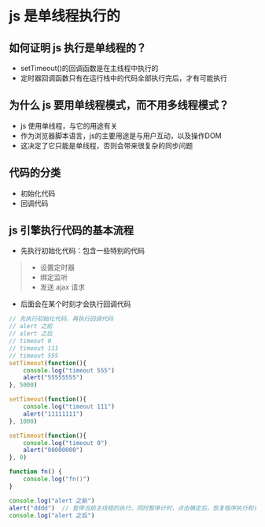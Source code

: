 # js 是单线程执行的
## 如何证明 js 执行是单线程的？
+ setTimeout()的回调函数是在主线程中执行的
+ 定时器回调函数只有在运行栈中的代码全部执行完后，才有可能执行
## 为什么 js 要用单线程模式，而不用多线程模式？
+ js 使用单线程，与它的用途有关
+ 作为浏览器脚本语言，js的主要用途是与用户互动，以及操作DOM
+ 这决定了它只能是单线程，否则会带来很复杂的同步问题
## 代码的分类
+ 初始化代码
+ 回调代码
## js 引擎执行代码的基本流程
+ 先执行初始化代码：包含一些特别的代码
>+ 设置定时器
>+ 绑定监听
>+ 发送 ajax 请求
+ 后面会在某个时刻才会执行回调代码
```javascript
// 先执行初始化代码，再执行回调代码
// alert 之前
// alert 之后
// timeout 0
// timeout 111
// timeout 555
setTimeout(function(){
    console.log("timeout 555")
    alert("55555555")
}, 5000)

setTimeout(function(){
    console.log("timeout 111")
    alert("11111111")
}, 1000)

setTimeout(function(){
    console.log("timeout 0")
    alert("00000000")
}, 0)

function fn() {
    console.log("fn()")
}

console.log("alert 之前")
alert("dddd")  // 暂停当前主线程的执行，同时暂停计时，点击确定后，恢复程序执行和计时
console.log("alert 之后")
```